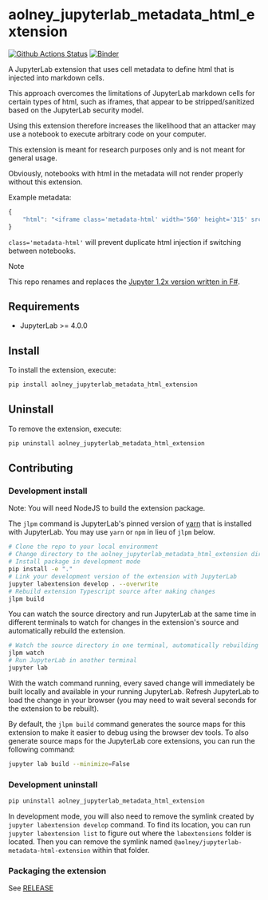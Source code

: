 # aolney_jupyterlab_metadata_html_extension

[![Github Actions Status](https://github.com/aolney/jupyterlab-metadata-html-extension/workflows/Build/badge.svg)](https://github.com/aolney/jupyterlab-metadata-html-extension/actions/workflows/build.yml)
[![Binder](https://mybinder.org/badge_logo.svg)](https://mybinder.org/v2/gh/aolney/jupyterlab-metadata-html-extension/main?urlpath=lab)


A JupyterLab extension that uses cell metadata to define html that is injected into markdown cells.

This approach overcomes the limitations of JupyterLab markdown cells for certain types of html, such as iframes, that appear to be stripped/sanitized based on the JupyterLab security model.

Using this extension therefore increases the likelihood that an attacker may use a notebook to execute arbitrary code on your computer.

This extension is meant for research purposes only and is not meant for general usage. 

Obviously, notebooks with html in the metadata will not render properly without this extension. 

Example metadata:

```javascript
{
    "html": "<iframe class='metadata-html' width='560' height='315' src='https://www.youtube.com/embed/nBrKsT1IvIM' frameborder='0' allow='accelerometer; autoplay; clipboard-write; encrypted-media; gyroscope; picture-in-picture' allowfullscreen></iframe>"
}
```

`class='metadata-html'` will prevent duplicate html injection if switching between notebooks.

> [!NOTE]
> This repo renames and replaces the [Jupyter 1.2x version written in F#](https://github.com/aolney/metadata-html-extension).

## Requirements

- JupyterLab >= 4.0.0

## Install

To install the extension, execute:

```bash
pip install aolney_jupyterlab_metadata_html_extension
```

## Uninstall

To remove the extension, execute:

```bash
pip uninstall aolney_jupyterlab_metadata_html_extension
```

## Contributing

### Development install

Note: You will need NodeJS to build the extension package.

The `jlpm` command is JupyterLab's pinned version of
[yarn](https://yarnpkg.com/) that is installed with JupyterLab. You may use
`yarn` or `npm` in lieu of `jlpm` below.

```bash
# Clone the repo to your local environment
# Change directory to the aolney_jupyterlab_metadata_html_extension directory
# Install package in development mode
pip install -e "."
# Link your development version of the extension with JupyterLab
jupyter labextension develop . --overwrite
# Rebuild extension Typescript source after making changes
jlpm build
```

You can watch the source directory and run JupyterLab at the same time in different terminals to watch for changes in the extension's source and automatically rebuild the extension.

```bash
# Watch the source directory in one terminal, automatically rebuilding when needed
jlpm watch
# Run JupyterLab in another terminal
jupyter lab
```

With the watch command running, every saved change will immediately be built locally and available in your running JupyterLab. Refresh JupyterLab to load the change in your browser (you may need to wait several seconds for the extension to be rebuilt).

By default, the `jlpm build` command generates the source maps for this extension to make it easier to debug using the browser dev tools. To also generate source maps for the JupyterLab core extensions, you can run the following command:

```bash
jupyter lab build --minimize=False
```

### Development uninstall

```bash
pip uninstall aolney_jupyterlab_metadata_html_extension
```

In development mode, you will also need to remove the symlink created by `jupyter labextension develop`
command. To find its location, you can run `jupyter labextension list` to figure out where the `labextensions`
folder is located. Then you can remove the symlink named `@aolney/jupyterlab-metadata-html-extension` within that folder.

### Packaging the extension

See [RELEASE](RELEASE.md)
